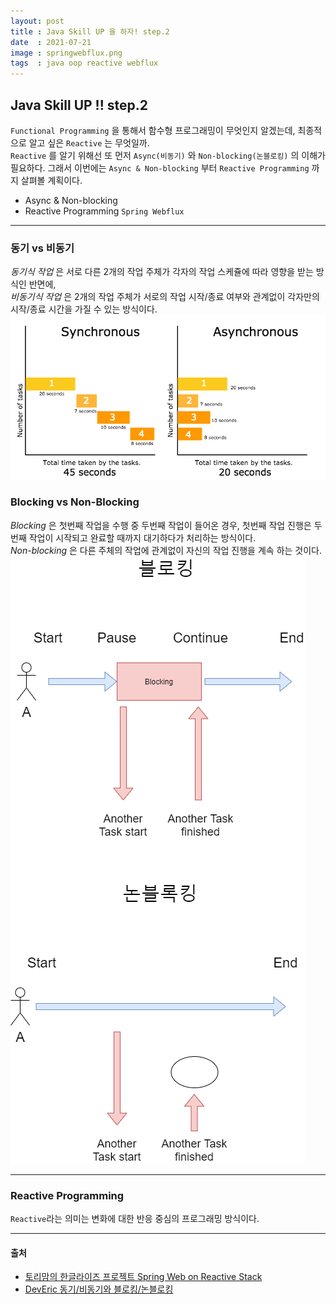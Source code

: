 ```yaml
---
layout: post
title : Java Skill UP 을 하자! step.2
date  : 2021-07-21
image : springwebflux.png
tags  : java oop reactive webflux
---
```




## Java Skill UP !! step.2
`Functional Programming` 을 통해서 함수형 프로그래밍이 무엇인지 알겠는데, 최종적으로 알고 싶은 `Reactive` 는 무엇일까.<br>
`Reactive` 를 알기 위해선 또 먼저 `Async(비동기)` 와 `Non-blocking(논블로킹)` 의 이해가 필요하다. 그래서 이번에는 `Async & Non-blocking` 부터 `Reactive Programming` 까지 살펴볼 계획이다.

- Async & Non-blocking
- Reactive Programming `Spring Webflux`

---

### 동기 vs 비동기
*동기식 작업* 은 서로 다른 2개의 작업 주체가 각자의 작업 스케쥴에 따라 영향을 받는 방식인 반면에,<br>
*비동기식 작업* 은 2개의 작업 주체가 서로의 작업 시작/종료 여부와 관계없이 각자만의 시작/종료 시간을 가질 수 있는 방식이다.
<br>
![sync vs async](/images/syncvsasync.jpeg)

### Blocking vs Non-Blocking
*Blocking* 은 첫번째 작업을 수행 중 두번째 작업이 들어온 경우, 첫번째 작업 진행은 두번째 작업이 시작되고 완료할 때까지 대기하다가 처리하는 방식이다.<br>
*Non-blocking* 은 다른 주체의 작업에 관계없이 자신의 작업 진행을 계속 하는 것이다.
<br>
![blocking vs non-blocking](/images/blockingvsnonblocking.png)

---

### Reactive Programming
`Reactive`라는 의미는 변화에 대한 반응 중심의 프로그래밍 방식이다.

---

#### 출처
- [토리맘의 한글라이즈 프로젝트 Spring Web on Reactive Stack](https://godekdls.github.io/Reactive%20Spring/contents/)
- [DevEric 동기/비동기와 블로킹/논블로킹](https://deveric.tistory.com/99)
